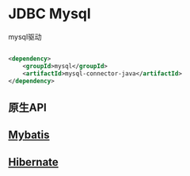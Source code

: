 # JDBC Mysql

mysql驱动

```xml

<dependency>
    <groupId>mysql</groupId>
    <artifactId>mysql-connector-java</artifactId>
</dependency>
```

## 原生API

## [Mybatis](../mybatis)

## [Hibernate](../hibernate)